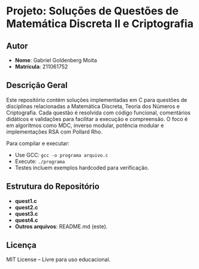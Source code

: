 # Projeto: Soluções de Questões de Matemática Discreta II e Criptografia

## Autor
- **Nome**: Gabriel Goldenberg Moita
- **Matrícula**: 211061752

## Descrição Geral
Este repositório contém soluções implementadas em C para questões de disciplinas relacionadas a Matemática Discreta, Teoria dos Números e Criptografia. Cada questão é resolvida com código funcional, comentários didáticos e validações para facilitar a execução e compreensão. O foco é em algoritmos como MDC, inverso modular, potência modular e implementações RSA com Pollard Rho.

Para compilar e executar:
- Use GCC: `gcc -o programa arquivo.c`
- Execute: `./programa`
- Testes incluem exemplos hardcoded para verificação.

## Estrutura do Repositório
- **quest1.c**
- **quest2.c**
- **quest3.c**
- **quest4.c**
- **Outros arquivos**: README.md (este).

## Licença
MIT License – Livre para uso educacional.